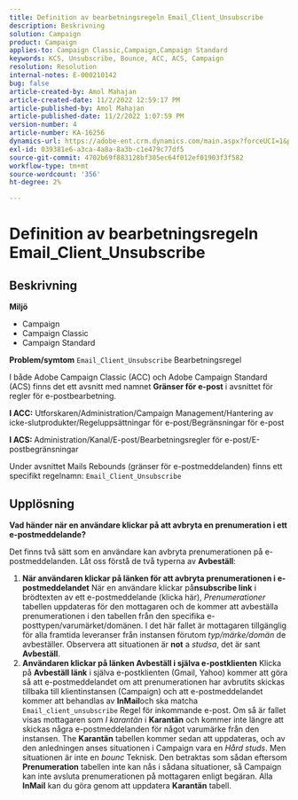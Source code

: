 ```yaml
---
title: Definition av bearbetningsregeln Email_Client_Unsubscribe
description: Beskrivning
solution: Campaign
product: Campaign
applies-to: Campaign Classic,Campaign,Campaign Standard
keywords: KCS, Unsubscribe, Bounce, ACC, ACS, Campaign
resolution: Resolution
internal-notes: E-000210142
bug: false
article-created-by: Amol Mahajan
article-created-date: 11/2/2022 12:59:17 PM
article-published-by: Amol Mahajan
article-published-date: 11/2/2022 1:07:59 PM
version-number: 4
article-number: KA-16256
dynamics-url: https://adobe-ent.crm.dynamics.com/main.aspx?forceUCI=1&pagetype=entityrecord&etn=knowledgearticle&id=421b7525-ae5a-ed11-9561-6045bd006a22
exl-id: 039381e6-a3ca-4a8a-8a3b-c1e479c77df5
source-git-commit: 4702b69f883128bf305ec64f012ef01903f3f582
workflow-type: tm+mt
source-wordcount: '356'
ht-degree: 2%

---
```


# Definition av bearbetningsregeln Email_Client_Unsubscribe

## Beskrivning

<b>Miljö</b>
- Campaign
- Campaign Classic
- Campaign Standard

<b>Problem/symtom</b>
`Email_Client_Unsubscribe` Bearbetningsregel

I både Adobe Campaign Classic (ACC) och Adobe Campaign Standard (ACS) finns det ett avsnitt med namnet <b>Gränser för e-post</b> i avsnittet för regler för e-postbearbetning.

<b>I ACC:</b> Utforskaren/Administration/Campaign Management/Hantering av icke-slutprodukter/Regeluppsättningar för e-post/Begränsningar för e-post

<b>I ACS: </b>Administration/Kanal/E-post/Bearbetningsregler för e-post/E-postbegränsningar

Under avsnittet Mails Rebounds (gränser för e-postmeddelanden) finns ett specifikt regelnamn: `Email_Client_Unsubscribe`


## Upplösning


<b>Vad händer när en användare klickar på att avbryta en prenumeration i ett e-postmeddelande?</b>

Det finns två sätt som en användare kan avbryta prenumerationen på e-postmeddelanden. Låt oss förstå de två typerna av <b>Avbeställ</b>:

1. <b>När användaren klickar på länken för att avbryta prenumerationen i e-postmeddelandet</b>
När en användare klickar på<b>nsubscribe link</b> i brödtexten av ett e-postmeddelande (klicka här), *Prenumerationer* tabellen uppdateras för den mottagaren och de kommer att avbeställa prenumerationen i den tabellen från den specifika e-posttypen/varumärket/domänen. I det här fallet är mottagaren tillgänglig för alla framtida leveranser från instansen förutom *typ/märke/domän* de avbeställer. Observera att situationen är <b>not</b> a *studsa*, det är sant <b>Avbeställ</b>.
2. <b>Användaren klickar på länken Avbeställ i själva e-postklienten</b>
Klicka på <b>Avbeställ länk</b> i själva e-postklienten (Gmail, Yahoo) kommer att göra så att e-postmeddelandet om att prenumerationen har avbrutits skickas tillbaka till klientinstansen (Campaign) och att e-postmeddelandet kommer att behandlas av <b>InMail</b>och ska matcha `Email_client_unsubscribe` Regel för inkommande e-post. Om så är fallet visas mottagaren som *I karantän* i <b>Karantän</b> och kommer inte längre att skickas några e-postmeddelanden för något varumärke från den instansen. The <b>Karantän</b> tabellen kommer sedan att uppdateras, och av den anledningen anses situationen i Campaign vara en *Hård studs*. Men situationen är inte en *bounc* Teknisk. Den betraktas som sådan eftersom <b>Prenumeration</b> tabellen inte kan nås i sådana situationer, så Campaign kan inte avsluta prenumerationen på mottagaren enligt begäran. Alla <b>InMail</b> kan du göra genom att uppdatera <b>Karantän</b> tabell.
